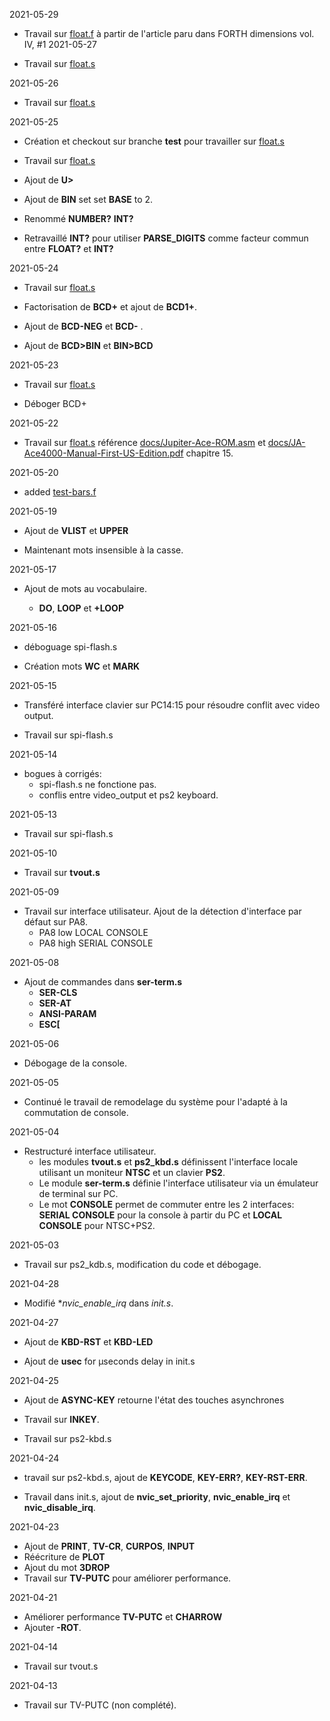 2021-05-29

* Travail sur [float.f](float.f) à partir de l'article paru dans FORTH dimensions vol. IV, #1
2021-05-27

* Travail sur [float.s](float.s)

2021-05-26

* Travail sur [float.s](float.s)

2021-05-25

* Création et checkout sur branche **test** pour travailler sur [float.s](float.s)

* Travail sur [float.s](float.s)

* Ajout de **U>** 

* Ajout de **BIN** set set **BASE** to 2.

* Renommé  **NUMBER?** **INT?** 

* Retravaillé  **INT?**  pour utiliser **PARSE_DIGITS** comme facteur commun entre **FLOAT?** et **INT?** 

2021-05-24

* Travail sur [float.s](float.s)

* Factorisation de **BCD+** et ajout de **BCD1+**. 

* Ajout de **BCD-NEG** et **BCD-** .

* Ajout de **BCD>BIN** et **BIN>BCD** 

2021-05-23

* Travail sur [float.s](float.s)

* Déboger BCD+

2021-05-22

* Travail sur [float.s](float.s) référence [docs/Jupiter-Ace-ROM.asm](docs/Jupiter-Ace-ROM.asm) et 
[docs/JA-Ace4000-Manual-First-US-Edition.pdf](JA-Ace4000-Manual-First-US-Edition.pdf) chapitre 15.

2021-05-20

* added [test-bars.f](test-bars.f)

2021-05-19

* Ajout de **VLIST** et **UPPER** 

* Maintenant mots insensible à la casse. 

2021-05-17 

* Ajout de mots au vocabulaire.

    * **DO**, **LOOP** et **+LOOP** 
    
2021-05-16

* déboguage spi-flash.s

* Création mots **WC** et **MARK** 

2021-05-15

*  Transféré interface clavier sur PC14:15 pour résoudre conflit avec video output.

* Travail sur spi-flash.s

2021-05-14

* bogues à corrigés:
    * spi-flash.s ne fonctione pas. 
    * conflis entre video_output et ps2 keyboard.
    
2021-05-13 

* Travail sur spi-flash.s 

2021-05-10

* Travail sur **tvout.s** 

2021-05-09

* Travail sur interface utilisateur. Ajout de la détection d'interface par défaut sur PA8. 
    * PA8 low  LOCAL CONSOLE 
    * PA8 high SERIAL CONSOLE 

2021-05-08 

*  Ajout de commandes dans **ser-term.s**
    * **SER-CLS**
    * **SER-AT**
    * **ANSI-PARAM**
    * **ESC[**

2021-05-06

* Débogage de la console. 


2021-05-05

* Continué le travail de remodelage du système pour l'adapté à la commutation de console.

2021-05-04

* Restructuré interface utilisateur. 
    * les modules **tvout.s** et **ps2_kbd.s** définissent l'interface locale utilisant un moniteur **NTSC** et un clavier **PS2**.
    * Le module **ser-term.s** définie l'interface utilisateur via un émulateur de terminal sur PC.
    * Le mot **CONSOLE** permet de commuter entre les 2 interfaces: **SERIAL CONSOLE** pour la console à partir du PC  et **LOCAL CONSOLE** pour NTSC+PS2.

2021-05-03

* Travail sur ps2_kdb.s, modification du code et débogage.

2021-04-28

* Modifié **nvic_enable_irq* dans *init.s*.

2021-04-27

* Ajout de **KBD-RST** et **KBD-LED** 

* Ajout de **usec** for µseconds delay in init.s 

2021-04-25

* Ajout de **ASYNC-KEY** retourne l'état des touches asynchrones 

* Travail sur **INKEY**.

* Travail sur ps2-kbd.s 

2021-04-24

* travail sur ps2-kbd.s, ajout de **KEYCODE**, **KEY-ERR?**, **KEY-RST-ERR**.

* Travail dans init.s, ajout de **nvic_set_priority**, **nvic_enable_irq** et **nvic_disable_irq**. 

2021-04-23

* Ajout de **PRINT**, **TV-CR**, **CURPOS**, **INPUT**
* Réécriture de **PLOT** 
* Ajout du mot **3DROP** 
* Travail sur **TV-PUTC** pour améliorer performance. 

2021-04-21

* Améliorer performance **TV-PUTC** et **CHARROW** 
* Ajouter **-ROT**. 

2021-04-14

* Travail sur tvout.s

2021-04-13

* Travail sur TV-PUTC (non complété).